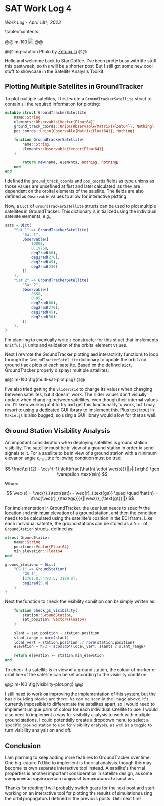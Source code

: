 # SAT Work Log 4

_Work Log - April 13th, 2023_

<!-- @def reeval = true -->

\tableofcontents

@@im-100
![](https://source.unsplash.com/9G8K_nycv7s)
@@

@@img-caption
Photo by [Zetong Li](https://unsplash.com/photos/9G8K_nycv7s)
@@

Hello and welcome back to Star Coffee. I've been pretty busy with life stuff this past week, so this will be a shorter post. But I still got some new cool stuff to showcase in the Satellite Analysis Toolkit.

## Plotting Multiple Satellites in GroundTracker

To plot multiple satellites, I first wrote a `GroundTrackerSatellite` struct to contain all the required information for plotting:

```julia
mutable struct GroundTrackerSatellite
    name::String
    elements::Observable{Vector{Float64}}
    ground_track_coords::Union{Observable{Matrix{Float64}}, Nothing}
    pos_coords::Union{Observable{Matrix{Float64}}, Nothing}

    function GroundTrackerSatellite(
        name::String,
        elements::Observable{Vector{Float64}}
    )

        return new(name, elements, nothing, nothing)
    end
end
```

I defined the `ground_track_coords` and `pos_coords` fields as type unions as those values are undefined at first and later calculated, as they are dependent on the orbital elements of the satellite. The fields are also defined as `Observable` values to allow for interactive plotting.

Now, a `Dict` of `GroundTrackerSatellite` structs can be used to plot multiple satellites in GroundTracker. This dictionary is initialized using the individual satellite elements, e.g.,

```julia
sats = Dict(
    "Sat 1" => GroundTrackerSatellite(
        "Sat 1",
        Observable([
            10000,
            0.19760,
            deg2rad(60),
            deg2rad(270),
            deg2rad(45),
            deg2rad(230)
        ])
    ),
    "Sat 2" => GroundTrackerSatellite(
        "Sat 2",
        Observable([
            8350,
            0.05,
            deg2rad(60),
            deg2rad(270),
            deg2rad(45),
            deg2rad(50)
        ])
    ),
)
```

I'm planning to eventually write a constructor for this struct that implements `Unitful.jl` units and validation of the orbital element values.

Next I rewrote the GroundTracker plotting and interactivity functions to loop through the `GroundTrackerSatellite` dictionary to update the orbit and ground track plots of each satellite. Based on the defined `Dict`, GroundTracker properly displays multiple satellites:

@@im-100
\fig{multi-sat-plot.png}
@@

I've also tried getting the `SliderGrid` to change its values when changing between satellites, but it doesn't work. The slider values don't visually update when changing between satellites, even though their internal values do. I'll keep working at it to try and get this functionality to work, but I may resort to using a dedicated GUI library to implement this. Plus text input in `Makie.jl` is also bugged, so using a GUI library would allow for that as well.

## Ground Station Visibility Analysis

An important consideration when deploying satellites is ground station visibility. The satellite must be in view of a ground station in order to send signals to it. For a satellite to be in view of a ground station with a minimum elevation angle $\varepsilon_\text{min}$, the following condition must be true:

$$
\frac{\pi}{2} - \cos^{-1} \left(\frac{\hat{n} \cdot \vec{s}}{||s||}\right) \geq \varepsilon_\text{min}
$$

Where

$$
\vec{s} = \vec{r}_{\text{sat}} - \vec{r}_{\text{gs}} \quad \quad \hat{n} = \frac{\vec{r}_{\text{gs}}}{||\vec{r}_{\text{gs}}||}
$$

For implementation in GroundTracker, the user just needs to specify the location and minimum elevation of a ground station, and then the condition needs to be calculated using the satellite's position in the ECI frame. Like each individual satellite, the ground stations can be stored as a `Dict` of `GroundStation` structs, defined as:

```julia
struct GroundStation
    name::String
    position::Vector{Float64}
    min_elevation::Float64
end

ground_stations = Dict(
    "GS 1" => GroundStation(
        "GS 1",
        [2761.8, 4783.5, 3189.0],
        deg2rad(5.0)
    )
)
```

Next the function to check the visibility condition can be simply written as:

```julia
	function check_gs_visibility(
        station::GroundStation,
        sat_position::Vector{Float64}
    )

    slant = sat_position - station.position
    slant_range = norm(slant)
    local_vert = station.position ./ norm(station.position)
    elevation = π/2 - acos(dot(local_vert, slant) / slant_range)

    return elevation >= station.min_elevation
end
```

To check if a satellite is in view of a ground station, the colour of marker or orbit line of the satellite can be set according to the visibility condition:

@@im-100
\fig{visibility-plot.png}
@@

I still need to work on improving the implementation of this system, but the basic building blocks are there. As can be seen in the image above, it's currently impossible to differentiate the satellites apart, so I would need to implement unique pairs of colour for each individual satellite to use. I would also need to implement a way for visibility analysis to work with multiple ground stations. I could potentially create a dropdown menu to select a specific ground station to use for visibility analysis, as well as a toggle to turn visibility analysis on and off.

## Conclusion

I am planning to keep adding more features to GroundTracker over time. One big feature I'd like to implement is thermal analysis, though this may become its own separate interactive tool instead. A satellite's thermal properties is another important consideration in satellite design, as some components require certain ranges of temperatures to function.

Thanks for reading! I will probably switch gears for the next post and start working on an interactive tool for plotting the results of simulations using the orbit propagators I defined in the previous posts. Until next time.

